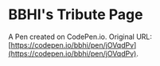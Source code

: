 # BBHI's Tribute Page

A Pen created on CodePen.io. Original URL: [https://codepen.io/bbhi/pen/jOVqdPv](https://codepen.io/bbhi/pen/jOVqdPv).


